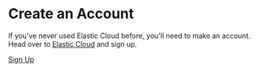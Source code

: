 # Create an Account

If you've never used Elastic Cloud before, you'll need to make an account. Head over to
 [Elastic Cloud](https://cloud.elastic.co) and sign up.
 
 [Sign Up](/katacoda-scenarios-jwood/assets/00-sign-up.png)